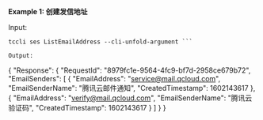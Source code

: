 **Example 1: 创建发信地址**



Input: 

```
tccli ses ListEmailAddress --cli-unfold-argument ```

Output: 
```
{
    "Response": {
        "RequestId": "8979fc1e-9564-4fc9-bf7d-2958ce679b72",
        "EmailSenders": [
            {
                "EmailAddress": "service@mail.qcloud.com",
                "EmailSenderName": "腾讯云邮件通知",
                "CreatedTimestamp": 1602143617
            },
            {
                "EmailAddress": "verify@mail.qcloud.com",
                "EmailSenderName": "腾讯云验证码",
                "CreatedTimestamp": 1602143617
            }
        ]
    }
}
```

